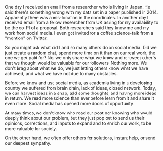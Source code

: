 One day I received an email from a researcher who is living in Japan. He said there's something wrong with my data set in a paper published in 2014. Apparently there was a mis-location in the coordinates. In another day I received email from a fellow researcher from UK asking for my availability to be the co-PI of a proposal. Both researchers said they know me and my work from social media. I even got invited for a coffee science-talk from a "mention" on Twitter. 

So you might ask what did I and so many others do on social media. Did we just create a random chat, spend more time on it than on our real work, the one we get paid for? No, we only share what we know and re-tweet other's that we thought would be valuable for our followers. Nothing more. We don't brag about what we do, we just letting others know what we have achieved, and what we have not due to many obstacles.   

Before we know and use social media, as academia living in a developing country we suffered from brain drain, lack of ideas, closed network. Today, we can harvest ideas in a snap, add some thoughts, and having more ideas in return. We read more science than ever before learn from it and share it even more. Social media has opened more doors of opportunity        

At many times, we don't know who read our post nor knowing who would deeply think about our problem, but they just pop out to send us their opinions, corrections, and inputs to expand and to enrich our work, to be more valuable for society. 

On the other hand, we often offer others for solutions, instant help, or send our deepest sympathy. 